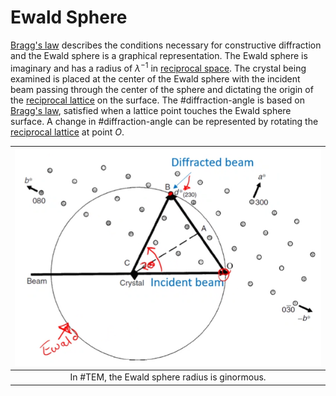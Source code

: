 # Ewald Sphere

[Bragg's law](bragg-diffraction.md) describes the conditions necessary for constructive diffraction and the Ewald sphere is a graphical representation.
The Ewald sphere is imaginary and has a radius of $\lambda^{-1}$ in [reciprocal space](reciprocal-space.md).
The crystal being examined is placed at the center of the Ewald sphere with the incident beam passing through the center of the sphere and dictating the origin of the [reciprocal lattice](reciprocal-lattice.md) on the surface.
The #diffraction-angle is based on [Bragg's law](bragg-diffraction.md), satisfied when a lattice point touches the Ewald sphere surface.
A change in #diffraction-angle can be represented by rotating the [reciprocal lattice](reciprocal-lattice.md) at point $O$.

| ![](../../../attachments/diffraction-patterns/ewald_sphere_221010_174420_EST.png) |
|:--:|
| In #TEM, the Ewald sphere radius is ginormous. |